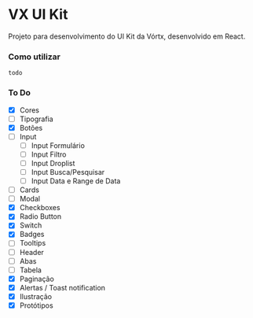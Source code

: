 # VX UI Kit

Projeto para desenvolvimento do UI Kit da Vórtx, desenvolvido em React.


### Como utilizar

`todo`

### To Do

- [X] Cores
- [ ] Tipografia
- [X] Botões
- [ ] Input
    - [ ] Input Formulário
    - [ ] Input Filtro
    - [ ] Input Droplist
    - [ ] Input Busca/Pesquisar
    - [ ] Input Data e Range de Data
- [ ] Cards
- [ ] Modal
- [X] Checkboxes
- [X] Radio Button
- [X] Switch
- [X] Badges
- [ ] Tooltips
- [ ] Header
- [ ] Abas
- [ ] Tabela
- [X] Paginação
- [X] Alertas / Toast notification
- [X] Ilustração
- [X] Protótipos